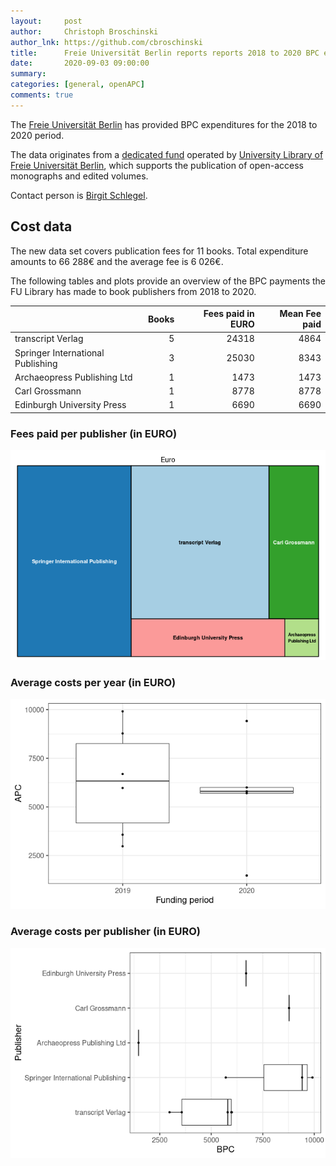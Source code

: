 ```yaml
---
layout:     post
author:     Christoph Broschinski
author_lnk: https://github.com/cbroschinski
title:      Freie Universität Berlin reports reports 2018 to 2020 BPC expenditures
date:       2020-09-03 09:00:00
summary:    
categories: [general, openAPC]
comments: true
---
```




The [Freie Universität Berlin](http://www.fu-berlin.de/en) has provided BPC expenditures for the 2018 to 2020 period.

The data originates from a [dedicated fund](https://www.fu-berlin.de/en/sites/open_access/finanzierung/monogr-sammelbaende/index.html) operated by [University Library of Freie Universität Berlin](https://www.ub.fu-berlin.de/en/), which supports the publication of open-access monographs and edited volumes.

Contact person is [Birgit Schlegel](mailto:birgit.schlegel@fu-berlin.de).

## Cost data



The new data set covers publication fees for 11 books. Total expenditure amounts to 66 288€ and the average fee is 6 026€.

The following tables and plots provide an overview of the BPC payments the FU Library has made to book publishers from 2018 to 2020.


|                                  | Books| Fees paid in EURO| Mean Fee paid|
|:---------------------------------|-----:|-----------------:|-------------:|
|transcript Verlag                 |     5|             24318|          4864|
|Springer International Publishing |     3|             25030|          8343|
|Archaeopress Publishing Ltd       |     1|              1473|          1473|
|Carl Grossmann                    |     1|              8778|          8778|
|Edinburgh University Press        |     1|              6690|          6690|

### Fees paid per publisher (in EURO)

![plot of chunk tree_fuberlin_2020_09_03_bpc_full](/figure/tree_fuberlin_2020_09_03_bpc_full-1.png)

###  Average costs per year (in EURO)

![plot of chunk box_fuberlin_2020_09_03_bpc_year_full](/figure/box_fuberlin_2020_09_03_bpc_year_full-1.png)

###  Average costs per publisher (in EURO)

![plot of chunk box_fuberlin_2020_09_03_bpc_publisher_full](/figure/box_fuberlin_2020_09_03_bpc_publisher_full-1.png)

